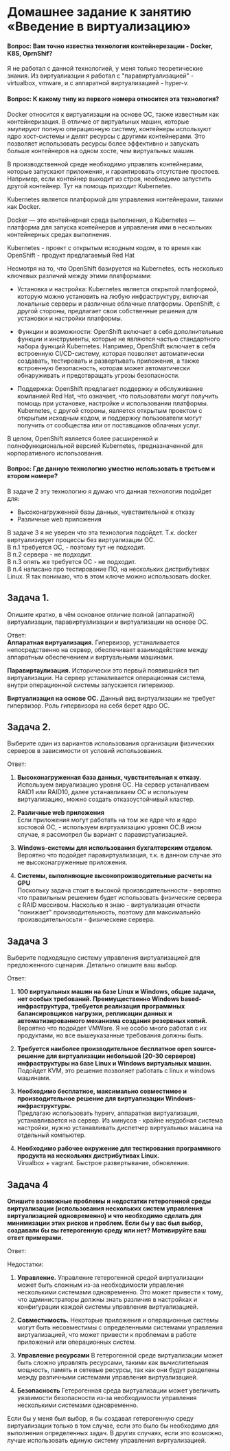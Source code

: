 # Домашнее задание к занятию «Введение в виртуализацию»

#### Вопрос: Вам точно известна технология контейнерезации - Docker, K8S, OprnShif?

Я не работал с данной технологией, у меня только теоретические знания. Из виртуалиазции я работал с "паравиртуализацией" - virtualbox, vmware, и с аппаратной виртуализацией - hyper-v. <br>

#### Вопрос: К какому типу из первого номера относится эта технология?

Docker относится к виртуализации на основе ОС, также известным как контейнеризация. В отличие от виртуальных машин, которые эмулируют полную операционную систему, контейнеры используют ядро хост-системы и делят ресурсы с другими контейнерами. Это позволяет использовать ресурсы более эффективно и запускать больше контейнеров на одном хосте, чем виртуальных машин.

В производственной среде необходимо управлять контейнерами, которые запускают приложения, и гарантировать отсутствие простоев. Например, если контейнер выходит из строя, необходимо запустить другой контейнер. Тут на помощь приходит Kubernetes. <br>

Kubernetes является платформой для управления контейнерами, такими как Docker. <br>

Docker — это контейнерная среда выполнения, а Kubernetes — платформа для запуска контейнеров и управления ими в нескольких контейнерных средах выполнения. <br>

Kubernetes - проект с открытым исходным кодом, в то время как OpenShift - продукт предлагаемый Red Hat <br>

Несмотря на то, что OpenShift базируется на Kubernetes, есть несколько ключевых различий между этими платформами: <br>

- Установка и настройка: Kubernetes является открытой платформой, которую можно установить на любую инфраструктуру, включая локальные серверы и различные облачные платформы. OpenShift, с другой стороны, предлагает свои собственные решения для установки и настройки платформы.

- Функции и возможности: OpenShift включает в себя дополнительные функции и инструменты, которые не являются частью стандартного набора функций Kubernetes. Например, OpenShift включает в себя встроенную CI/CD-систему, которая позволяет автоматически создавать, тестировать и развертывать приложения, а также встроенную безопасность, которая может автоматически обнаруживать и предотвращать угрозы безопасности.

- Поддержка: OpenShift предлагает поддержку и обслуживание компанией Red Hat, что означает, что пользователи могут получить помощь при установке, настройке и использовании платформы. Kubernetes, с другой стороны, является открытым проектом с открытым исходным кодом, и поддержку пользователи могут получить от сообщества или от поставщиков облачных услуг.

В целом, OpenShift является более расширенной и полнофункциональной версией Kubernetes, предназначенной для корпоративного использования.


#### Вопрос: Где данную технологию уместно использовать в третьем и втором номере?

В задаче 2 эту технологию я думаю что данная технология подойдет для:
- Высоконагруженной базы данных, чувствительной к отказу
- Различные web приложения

В задаче 3 я не уверен что эта технология подойдет. Т.к. docker виртуализирует процессы без виртуализации ОС.<br>
В п.1 требуется ОС, - поэтому тут не подходит. <br>
В п.2 сервера - не подходит. <br>
В п.3 опять же требуется ОС - не подходит.<br>
В п.4 написано про тестирование ПО, на нескольких дистрибутивах Linux. Я так понимаю, что в этом ключе можно использовать docker.<br>

## Задача 1. 
Опишите кратко, в чём основное отличие полной (аппаратной) виртуализации, паравиртуализации и виртуализации на основе ОС. <br>

Ответ: <br>
<b>Аппаратная виртуализация.</b> Гипервизор, устаналивается непосредственно на сервер, обеспечивает взаимодействие между аппаратным обеспечением и виртуальными машинами.<br>

<b>Паравиртаулизация.</b> Исторически это первый появившийся тип виртуализации. На сервер устаналивается операционная система, внутри операционной системы запускается гипервизор.

<b>Виртуализация на основе ОС.</b> Данный вид виртуализации не требует гипервизор. Роль гипервизора на себя берет ядро ОС.

## Задача 2. 
Выберите один из вариантов использования организации физических серверов в зависимости от условий использования. <br>

Ответ: <br>
1. <b> Высоконагруженная база данных, чувствительная к отказу.</b> <br> 
Используем вируализацию уровня ОС. На сервер устаналиваем RAID1 или RAID10, далее устанавливаем ОС и используем виртуализацию, можно создать отказоустойчивый кластер.

2. <b>Различные web приложения</b> <br>
Если приложения могут работать на том же ядре что и ядро хостовой ОС, - используем виртуализацию уровня ОС.В ином случае, я рассмотрел бы вариант с паравиртуализацией.

3. <b>Windows-системы для использования бухгалтерским отделом. </b><br>
Вероятно что подойдет паравиртуализация, т.к. в данном случае это не высоконагруженные приложения. 

4. <b> Системы, выполняющие высокопроизводительные расчеты на GPU </b> <br>
Поскольку задача стоит в высокой производительнности - вероятно что правильным решением будет использовать физические сервера с RAID массивом. Насколько я знаю - виртуализация отчасти "понижает" производительность, поэтому для максимальнйо производительносьти - физическеие сервера.

## Задача 3
Выберите подходящую систему управления виртуализацией для предложенного сценария. Детально опишите ваш выбор. <br>

Ответ: <br>

1. <b>100 виртуальных машин на базе Linux и Windows, общие задачи, нет особых требований. Преимущественно Windows based-инфраструктура, требуется реализация программных балансировщиков нагрузки, репликации данных и автоматизированного механизма создания резервных копий. </b><br>
Вероятно что подойдет VMWare. Я не особо много работал с их продуктами, но все вышеуказанные требования должны быть.


2. <b>Требуется наиболее производительное бесплатное open source-решение для виртуализации небольшой (20-30 серверов) инфраструктуры на базе Linux и Windows виртуальных машин. </b><br>
Подойдет KVM, это решение позволяет работать с linux и windows машинами.


3. <b>Необходимо бесплатное, максимально совместимое и производительное решение для виртуализации Windows-инфраструктуры. </b><br>
Предлагаю использовать hyperv, аппаратная виртуализация, устанавливается на сервер. Из минусов - крайне неудобная система настройки, нужно устанавливать диспетчер виртуальных машина на отдельный компьютер.

4. <b>Необходимо рабочее окружение для тестирования программного продукта на нескольких дистрибутивах Linux. </b><br>
Virualbox + vagrant. Быстрое развертывание, обновление.


## Задача 4
<b>Опишите возможные проблемы и недостатки гетерогенной среды виртуализации (использования нескольких систем управления виртуализацией одновременно) и что необходимо сделать для минимизации этих рисков и проблем. Если бы у вас был выбор, создавали бы вы гетерогенную среду или нет? Мотивируйте ваш ответ примерами. </b><br>

Ответ: <br>

Недостатки: <br>
1. <b>Управление.</b> Управление гетерогенной средой виртуализации может быть сложным из-за необходимости управления несколькими системами одновременно. Это может привести к тому, что администраторы должны знать различия в настройках и конфигурации каждой системы управления виртуализацией.
2. <b>Совместимость.</b> Некоторые приложения и операционные системы могут быть несовместимы с определенными системами управления виртуализацией, что может привести к проблемам в работе приложений или операционных систем.

3. <b>Управление ресурсами</b> В гетерогенной среде виртуализации может быть сложно управлять ресурсами, такими как вычислительная мощность, память и сетевые ресурсы, так как они будут разделены между различными системами управления виртуализацией.

4. <b>Безопасность</b> Гетерогенная среда виртуализации может увеличить уязвимости безопасности из-за необходимости управления несколькими системами одновременно.

Если бы у меня был выбор, я бы создавал гетерогенную среду виртуализации только в том случае, если это было бы необходимо для выполнения определенных задач. В других случаях, если это возможно, лучше использовать единую систему управления виртуализацией.




